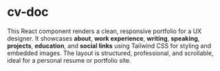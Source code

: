 # cv-doc

This React component renders a clean, responsive portfolio for a UX designer. It showcases **about**, **work experience**, **writing**, **speaking**, **projects**, **education**, and **social links** using Tailwind CSS for styling and embedded images. The layout is structured, professional, and scrollable, ideal for a personal resume or portfolio site.
